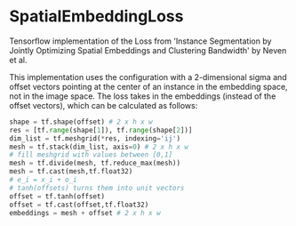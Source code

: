 # SpatialEmbeddingLoss
Tensorflow implementation of the Loss from 'Instance Segmentation by Jointly Optimizing Spatial Embeddings and Clustering Bandwidth' by Neven et al.

This implementation uses the configuration with a 2-dimensional sigma and offset vectors pointing at the center of an instance in the embedding space, not in the image space. 
The loss takes in the embeddings (instead of the offset vectors), which can be calculated as follows:
```python
shape = tf.shape(offset) # 2 x h x w
res = [tf.range(shape[1]), tf.range(shape[2])]
dim_list = tf.meshgrid(*res, indexing='ij')
mesh = tf.stack(dim_list, axis=0) # 2 x h x w
# fill meshgrid with values between [0,1]
mesh = tf.divide(mesh, tf.reduce_max(mesh))
mesh = tf.cast(mesh,tf.float32)
# e_i = x_i + o_i
# tanh(offsets) turns them into unit vectors 
offset = tf.tanh(offset)
offset = tf.cast(offset,tf.float32)
embeddings = mesh + offset # 2 x h x w
```
